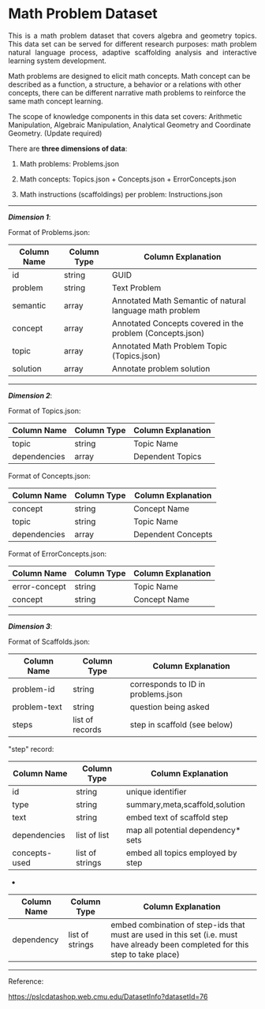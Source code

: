 # Math Problem Dataset
<p align="justify">
This is a math problem dataset that covers algebra and geometry topics. This data set can be served for different research purposes: math problem natural language process, adaptive scaffolding analysis and interactive learning system development.
</p>

Math problems are designed to elicit math concepts. Math concept can be described as a function, a structure, a behavior or a relations with other concepts, there can be different narrative math problems to reinforce the same math concept learning.

The scope of knowledge components in this data set covers:
Arithmetic Manipulation, Algebraic Manipulation, Analytical Geometry and Coordinate Geometry. (Update required)

There are **three dimensions of data**:

1. Math problems: Problems.json

2. Math concepts: Topics.json + Concepts.json + ErrorConcepts.json

3. Math instructions (scaffoldings) per problem: Instructions.json

___

***Dimension 1***: 

Format of Problems.json:

| Column Name  | Column Type  |                       Column Explanation                        |
| -------------|--------------|-----------------------------------------------------------------|
|      id      |    string    |                           GUID                                  |
|     problem  |    string    |                         Text Problem                            |
|     semantic |    array     |     Annotated Math Semantic of natural language math problem    |
|    concept   |    array     |       Annotated Concepts covered in the problem (Concepts.json) |
|     topic    |    array     |       Annotated Math Problem Topic (Topics.json)                |
|     solution |    array     |                   Annotate problem solution                     |

___

***Dimension 2***:

Format of Topics.json:

| Column Name  | Column Type  |                   Column Explanation                            |
| -------------|--------------|-----------------------------------------------------------------|
|   topic      |    string    |                     Topic Name                                  |
| dependencies |    array     |                   Dependent Topics                              |


Format of Concepts.json:

| Column Name  | Column Type  |                   Column Explanation                            |
| -------------|--------------|-----------------------------------------------------------------|
|   concept    |    string    |                     Concept Name                                |
|   topic      |    string    |                     Topic Name                                  |
| dependencies |    array     |                   Dependent Concepts                            |


Format of ErrorConcepts.json:

| Column Name     | Column Type  |                   Column Explanation                            |
| ----------------|--------------|-----------------------------------------------------------------|
|   error-concept |    string    |                     Topic Name                                  |
|   concept       |    string    |                     Concept Name                                |

___

***Dimension 3***:

Format of Scaffolds.json:

| Column Name  |  Column Type    |          Column Explanation        |
| -------------|-----------------|------------------------------------|
|  problem-id  |     string      | corresponds to ID in problems.json |
| problem-text |     string      |       question being asked         |
|    steps     | list of records |   step in scaffold (see below)     |

"step" record:

| Column Name  | Column Type   |         Column Explanation         |
| -------------|---------------|------------------------------------|
|   id         |    string     |       unique identifier            |
|   type       |    string     |   summary,meta,scaffold,solution   |
|   text       |    string     |   embed text of scaffold step      |
| dependencies | list of list  | map all potential dependency* sets |
|concepts-used |list of strings| embed all topics employed by step  |


*

| Column Name  |    Column Type   |                                               Column Explanation                                                          |
| -------------|------------------|----------------------------------------------------------------------------------------------------------------------------------|
| dependency   | list of strings  | embed combination of step-ids that must are used in this set (i.e. must have already been completed for this step to take place) |


___

Reference:

https://pslcdatashop.web.cmu.edu/DatasetInfo?datasetId=76
